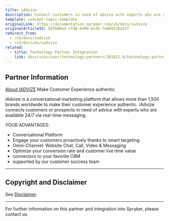 ```yaml
---
title: iAdvize
description: Connect customers in need of advice with experts who are available 24/7 via real-time messaging by integrating iAdvize into the Spryker Commerce OS.
template: concept-topic-template
originalLink: https://documentation.spryker.com/v5/docs/iadvize
originalArticleId: 567680a4-cfd8-4d99-be3b-7e66912ba52f
redirect_from:
  - /v5/docs/iadvize
  - /v5/docs/en/iadvize
related:
  - title: Technology Partner Integration
    link: docs/scos/user/technology-partners/201811.0/technology-partner-integration.html
---
```


## Partner Information
[About IADVIZE](https://spryker.com/industry-partner/iadvize/)
Make Customer Experience authentic

iAdvize is a conversational marketing platform that allows more than 1,500 brands worldwide to make their customer experience authentic. iAdvize connects customers or prospects in need of advice with experts who are available 24/7 via real-time messaging.

YOUR ADVANTAGES:

* Conversational Platform
* Engage your customers proactively thanks to smart targeting
* Omni-Channel: Website Chat, Call, Video & Messaging
* Optimize your conversion rate and customer live time value
* connectors to your favorite CRM
* supported by our customer success team

---

## Copyright and Disclaimer

See [Disclaimer](https://github.com/spryker/spryker-documentation).

---
For further information on this partner and integration into Spryker, please contact us.

<div class="hubspot-form js-hubspot-form" data-portal-id="2770802" data-form-id="163e11fb-e833-4638-86ae-a2ca4b929a41" id="hubspot-1"></div>

